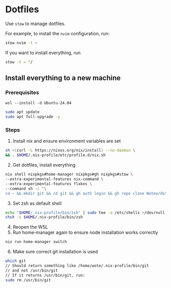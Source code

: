 # Dotfiles

Use `stow` to manage dotfiles.

For example, to install the `nvim` configuration, run:

```sh
stow nvim -t ~
```

If you want to install everything, run
```sh
stow -t ~ */
```

## Install everything to a new machine
### Prerequisites
```pwsh
wsl --install -d Ubuntu-24.04
```
```bash
sudo apt update
sudo apt full-upgrade -y
```

### Steps
1. Install nix and ensure environment variables are set
```bash
sh <(curl -L https://nixos.org/nix/install) --no-daemon \
&& . $HOME/.nix-profile/etc/profile.d/nix.sh
```
2. Get dotfiles, install everything
```bash
nix shell nixpkgs#home-manager nixpkgs#gh nixpkgs#stow \
--extra-experimental-features nix-command \
--extra-experimental-features flakes \
--command sh -c "\
cd ~ && mkdir git && cd git && gh auth login && gh repo clone Wotee/dotFiles && cd dotFiles && stow -t ~ */ && home-manager switch"
```
3. Set zsh as default shell
```bash
echo "$HOME/.nix-profile/bin/zsh" | sudo tee -a /etc/shells >/dev/null
chsh -s $HOME/.nix-profile/bin/zsh
```
4. Reopen the WSL
5. Run home-manager again to ensure node installation works correctly
```bash
nix run home-manager switch
```
6. Make sure correct git installation is used
```bash
which git
// Should return something like /home/wote/.nix-profile/bin/git
// and not /usr/bin/git
// If it returns /usr/bin/git, run:
sudo rm /usr/bin/git
```

